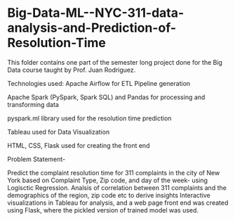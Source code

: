 # Big-Data-ML--NYC-311-data-analysis-and-Prediction-of-Resolution-Time

This folder contains one part of the semester long project done for the Big Data course taught by Prof. Juan Rodriguez.


Technologies used:
Apache Airflow for ETL Pipeline generation

Apache Spark (PySpark, Spark SQL) and Pandas for processing and transforming data

pyspark.ml library used for the resolution time prediction

Tableau used for Data Visualization

HTML, CSS, Flask used for creating the front end


Problem Statement-

Predict the complaint resolution time for 311 complaints in the city of New York based on Complaint Type, Zip code, and day of the week- using Logisctic Regression.
Analsis of correlation between 311 complaints and the demographics of the region, zip code etc to derive insights
Interactive visualizations in Tableau for analysis, and a web page front end was created using Flask, where the pickled version of trained model was used.

